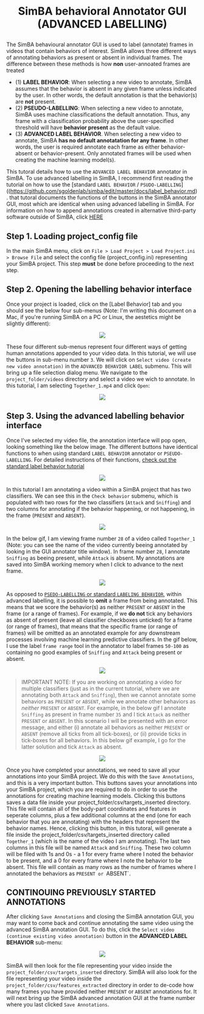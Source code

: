 # <p align="center"> SimBA behavioral Annotator GUI (ADVANCED LABELLING) </p>


The SimBA behavioural annotator GUI is used to label (annotate) frames in videos that contain behaviors of interest. SimBA allows three different ways of annotating behaviors as present or absent in individual frames. The  difference between these methods is how **non** user-annoated frames are treated

* (1) **LABEL BEHAVIOR**: When selecting a new video to annotate, SimBA assumes that the behavior is absent in any given frame unless indicated by the user. In other words, the default annotation is that the behavior(s) are **not** present. 
* (2) **PSEUDO-LABELLING**: When selecting a new video to annotate, SimBA uses machine classifications the default annotation. Thus, any frame with a classification probability above the user-specified threshold will have **behavior present** as the default value.  
* (3) **ADVANCED LABEL BEHAVIOR**. When selecting a new video to annotate, SimBA **has no default annotatation for any frame**. In other words, the user is required annotate each frame as either behavior-absent or behavior-present. Only annotated frames will be used when creating the machine learning model(s). 

This tutoral details how to use the `ADVANCED LABEL BEHAVIOR` annotator in SimBA. To use advanced labelling in SimBA, I recommend first reading the tutorial on how to use the [standard `LABEL BEHAVIOR` / `PSUDO-LABELLING`]((https://github.com/sgoldenlab/simba/edit/master/docs/label_behavior.md). that tutoral documents the functions of the buttons in the SimBA annotator GUI, most which are identical when using advanced labelling in SimBA. For information on how to append annotations created in alternative third-party software outside of SimBA, click [HERE](https://github.com/sgoldenlab/simba/blob/master/docs/third_party_annot.md)

## Step 1. Loading project_config file 
In the main SimBA menu, click on `File > Load Project > Load Project.ini > Browse File` and select the config file (project_config.ini) representing your SimBA project. This step **must** be done before proceeding to the next step.

## Step 2. Opening the labelling behavior interface

Once your project is loaded, click on the [Label Behavior] tab and you should see the below four sub-menus (Note: I'm writing this document on a Mac, if you're running SimBA on a PC or Linux, the aestetics might be slightly different): 
<p align="center">
<img src="https://github.com/sgoldenlab/simba/blob/master/images/annotator_0.png" />
</p>

These four different sub-menus represent four different ways of getting human annotations appended to your video data. In this tutorial, we will use the buttons in sub-menu number `3`. We will click on `Select video (create new video annotation)` in the `ADVANCED BEHAVIOR LABEL` submenu. This will bring up a file selection dialog menu. We navigate to the `project_folder/videos` directory and select a video we wich to annotate. In this tutorial, I am selecting `Together_1.mp4` and click `Open`:

<p align="center">
<img src="https://github.com/sgoldenlab/simba/blob/master/images/annotator_10.png" />
</p>


## Step 3. Using the advanced labelling behavior interface

Once I've selected my video file, the annotation interface will pop open, looking something like the below image. The different buttons have identical functions to when using standard `LABEL BEHAVIOR` annotator or `PSEUDO-LABELLING`. For detailed instructions of their functions, [check out the standard label behavior tutorial](https://github.com/sgoldenlab/simba/edit/master/docs/label_behavior.md)

<p align="center">
<img src="https://github.com/sgoldenlab/simba/blob/master/images/annotator_adv_1.png" />
</p>

In this tutorial I am annotating a video within a SimBA project that has two classifiers. We can see this in the `Check behavior` submenu, which is populated with two rows for the two classifiers (`Attack` and `Sniffing`) and two columns for annotating if the behavior happening, or not happening, in the frame (`PRESENT` and `ABSENT`). 

<p align="center">
<img src="https://github.com/sgoldenlab/simba/blob/master/images/annotator_adv_2.png" />
</p>

In the below gif, I am viewing frame number `28` of a video called `Together_1` (Note: you can see the name of the video currently beeing annotated by looking in the GUI annotator title window). In frame number `28`, I annotate `Sniffing` as beeing present, while `Attack` is absent. My annotations are saved into SimBA working memory when I click to advance to the next frame. 

<p align="center">
<img src="https://github.com/sgoldenlab/simba/blob/master/images/advanced_annotator_6_fast.gif" />
</p>

As opposed to [`PSEDO-LABELLING` or standard `LABELING BEHAVIOR`](https://github.com/sgoldenlab/simba/edit/master/docs/label_behavior.md), within advanced labelling, it is possible to **omit** a frame from being annotated. This means that we score the behavior(s) as neither `PRESENT` or `ABSENT` in the frame (or a range of frames). For example, if we **do not** tick any behaviors as absent of present (leave all classifier checkboxes unticked) for a frame (or range of frames), that means that the specific frame (or range of frames) will be omitted as an annotated example for any downstream processes involving  machine learning predictive classifiers. In the gif below, I use the label `frame range` tool in the annotator to label frames `50-100` as containing no good examples of `Sniffing` and `Attack` being present or absent. 

<p align="center">
<img src="https://github.com/sgoldenlab/simba/blob/master/images/advanced_annotator_7_fast.gif" />
</p>


> IMPORTANT NOTE: If you are working on annotating a video for multiple classifiers (just as in the current tutorial, where we are annotating both `Attack` and `Sniffing`), then we cannot annotate some behaviors as `PRESENT` or `ABSENT`, while we annotate other behaviors as *neither* `PRESENT` or `ABSENT`. For example,  in the below gif I annotate `Sniffing` as present in frame number `35` and I tick `Attack` as neither `PRESENT` or `ABSENT`. In this scenario I will be presented with an error message, and either (i) annotate all behaviors as neither `PRESENT` or `ABSENT` (remove all ticks from all tick-boxes), or (ii) provide ticks in tick-boxes for all behaviors. In this below gif example, I go for the latter solution and tick `Attack` as absent. 


<p align="center">
<img src="https://github.com/sgoldenlab/simba/blob/master/images/advanced_annotator_8_fast.gif" />
</p>

Once you have completed your annotations, we need to save all your annotations into your SimBA project. We do this with the `Save Annotations`, and this is a very important button. This buttons saves your annotations into your SimBA project, which you are required to do in order to use the annotations for creating machine learning models. Clicking this buttons saves a data file inside your project_folder/csv/targets_inserted directory. This file will contain all of the body-part coordinates and features in seperate columns, plus a few additional columns at the end (one for each behavior that you are annotating) with the headers that represent the behavior names. Hence, clicking this button, in this tutoral, will generate a file inside the project_folder/csv/targets_inserted directory called `Together_1` (which is the name of the video I am annotating). The last two columns in this file will be named `Attack` and `Sniffing`. These two column will be filed with 1s and 0s - a 1 for every frame where I noted the behavior to be present, and a 0 for every frame where I note the behavior to be absent. This file will contain as many rows as the number of frames where I annotated the behaviors as `PRESENT or `ABSENT`. 

## CONTINOUING PREVIOUSLY STARTED ANNOTATIONS

After clicking `Save Annotations` and closing the SimBA annotation GUI, you may want to come back and continue annotating the same video using the advanced SimBA annotation GUI. To do this, click the `Select video (continue existing video annotation)` button in the **ADVANCED LABEL BEHAVIOR** sub-menu:

<p align="center">
<img src="https://github.com/sgoldenlab/simba/blob/master/images/advanced_annotator_9.png" />
</p>

SimBA will then look for the file representing your video inside the `project_folder/csv/targets_inserted` directory. SimBA will also look for the file representing your video inside the `project_folder/csv/features_extracted` directory in order to de-code how many frames you have provided neither `PRESENT` or `ABSENT` annotations for. It will next bring up the SimBA advanced annotation GUI at the frame number where you last clicked `Save Annotations`. 


















